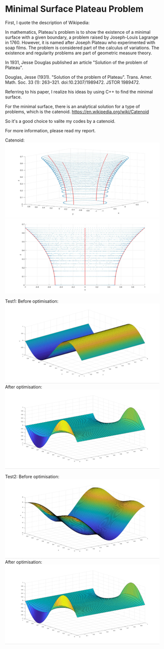 # Minimal Surface Plateau Problem

First, I quote the description of Wikipedia:

In mathematics, Plateau's problem is to show the existence of a minimal surface with a given boundary, a problem raised by Joseph-Louis Lagrange in 1760. However, it is named after Joseph Plateau who experimented with soap films. The problem is considered part of the calculus of variations. The existence and regularity problems are part of geometric measure theory.

In 1931, Jesse Douglas published an article "Solution of the problem of Plateau". 

Douglas, Jesse (1931). "Solution of the problem of Plateau". Trans. Amer. Math. Soc. 33 (1): 263–321. doi:10.2307/1989472. JSTOR 1989472.

Referring to his paper, I realize his ideas by using C++ to find the minimal surface.

For the minimal surface, there is an analytical solution for a type of problems, which is the catenoid. https://en.wikipedia.org/wiki/Catenoid

So it's a good choice to valite my codes by a catenoid.

For more information, please read my report.

Catenoid:
![](https://github.com/JingangQu/Minimal-Surface-Plateau-Problem/blob/master/images/catenoide1.jpg)
![](https://github.com/JingangQu/Minimal-Surface-Plateau-Problem/blob/master/images/catenoide2.jpg)

Test1:
Before optimisation:
![](https://github.com/JingangQu/Minimal-Surface-Plateau-Problem/blob/master/images/test1_before_optimisation.jpg)
After optimisation:
![](https://github.com/JingangQu/Minimal-Surface-Plateau-Problem/blob/master/images/test1_after_optimisation.jpg)

Test2:
Before optimisation:
![](https://github.com/JingangQu/Minimal-Surface-Plateau-Problem/blob/master/images/test2_before_optimisation.jpg)
After optimisation:
![](https://github.com/JingangQu/Minimal-Surface-Plateau-Problem/blob/master/images/test1_after_optimisation.jpg)
